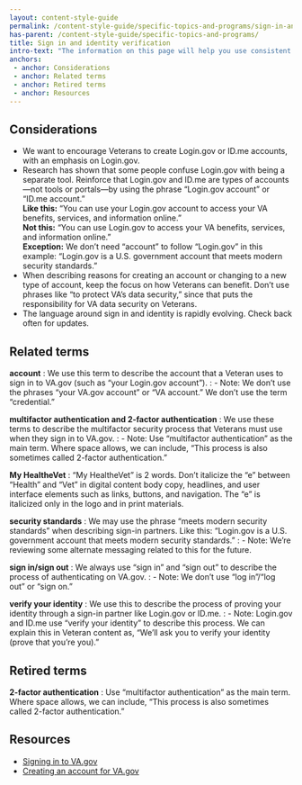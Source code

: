 ```yaml
---
layout: content-style-guide
permalink: /content-style-guide/specific-topics-and-programs/sign-in-and-identity-verification
has-parent: /content-style-guide/specific-topics-and-programs/
title: Sign in and identity verification
intro-text: "The information on this page will help you use consistent language about signing in to VA and verifying identity across communication channels."
anchors:
 - anchor: Considerations
 - anchor: Related terms
 - anchor: Retired terms
 - anchor: Resources
---
```


## Considerations

- We want to encourage Veterans to create Login.gov or ID.me accounts, with an emphasis on Login.gov. 
- Research has shown that some people confuse Login.gov with being a separate tool. Reinforce that Login.gov and ID.me are types of accounts—not tools or portals—by using the phrase “Login.gov account” or “ID.me account.”  
**Like this:** “You can use your Login.gov account to access your VA benefits, services, and information online.”  
**Not this:** “You can use Login.gov to access your VA benefits, services, and information online.”  
**Exception:** We don’t need “account” to follow “Login.gov” in this example: “Login.gov is a U.S. government account that meets modern security standards.” 
- When describing reasons for creating an account or changing to a new type of account, keep the focus on how Veterans can benefit. Don’t use phrases like “to protect VA’s data security,” since that puts the responsibility for VA data security on Veterans.  
- The language around sign in and identity is rapidly evolving. Check back often for updates. 

## Related terms

**account** 
: We use this term to describe the account that a Veteran uses to sign in to VA.gov (such as “your Login.gov account”). 
: - Note: We don’t use the phrases “your VA.gov account” or “VA account.” We don’t use the term “credential.” 
 
**multifactor authentication and 2-factor authentication**
: We use these terms to describe the multifactor security process that Veterans must use when they sign in to VA.gov. 
: - Note: Use “multifactor authentication” as the main term. Where space allows, we can include, “This process is also sometimes called 2-factor authentication.” 

**My HealtheVet** 
: “My HealtheVet” is 2 words. Don’t italicize the “e” between “Health” and “Vet” in digital content body copy, headlines, and user interface elements such as links, buttons, and navigation. The “e” is italicized only in the logo and in print materials. 
 
**security standards** 
: We may use the phrase “meets modern security standards” when describing sign-in partners. Like this: “Login.gov is a U.S. government account that meets modern security standards.” 
: - Note: We’re reviewing some alternate messaging related to this for the future. 

**sign in/sign out** 
: We always use “sign in” and “sign out” to describe the process of authenticating on VA.gov.
: - Note: We don’t use “log in”/“log out” or “sign on.” 

**verify your identity**
: We use this to describe the process of proving your identity through a sign-in partner like Login.gov or ID.me. 
: - Note: Login.gov and ID.me use “verify your identity” to describe this process. We can explain this in Veteran content as, “We’ll ask you to verify your identity (prove that you’re you).” 

## Retired terms

**2-factor authentication**
: Use “multifactor authentication” as the main term. Where space allows, we can include, “This process is also sometimes called 2-factor authentication.” 

## Resources

- [Signing in to VA.gov](https://www.va.gov/resources/signing-in-to-vagov/)
- [Creating an account for VA.gov](https://www.va.gov/resources/creating-an-account-for-vagov/)
